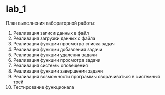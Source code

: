 # lab_1
План выполнения лабораторной работы:

<ol>
<li>Реализация записи данных в файл</li>
<li>Реализация загрузки данных с файла</li>
<li>Реализация функции просмотра списка задач</li>
<li>Реализация функции добавления задачи</li>
<li>Реализация функции удаления задачи</li>
<li>Реализация функции просмотра задачи</li>
<li>Реализация системы оповещения</li>
<li>Реализация функции завершения задачи</li>
<li>Реализация возможности программы сворачиваться в системный трей</li>
<li>Тестирование функционала</li>
</ol>
